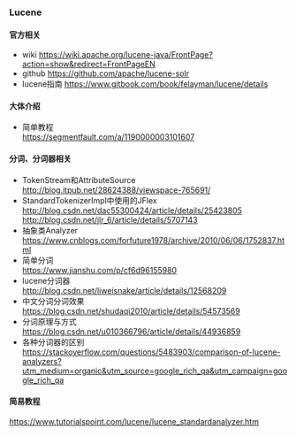 ﻿### Lucene

#### 官方相关
+ wiki
https://wiki.apache.org/lucene-java/FrontPage?action=show&redirect=FrontPageEN
+ github
https://github.com/apache/lucene-solr  
+ lucene指南
https://www.gitbook.com/book/felayman/lucene/details 

#### 大体介绍
+ 简单教程  
https://segmentfault.com/a/1190000003101607  

 
#### 分词、分词器相关
+ TokenStream和AttributeSource  
http://blog.itpub.net/28624388/viewspace-765691/  
+ StandardTokenizerImpl中使用的JFlex  
http://blog.csdn.net/dac55300424/article/details/25423805  
http://blog.csdn.net/jlr_6/article/details/5707143  
+ 抽象类Analyzer  
https://www.cnblogs.com/forfuture1978/archive/2010/06/06/1752837.html    
+ 简单分词  
https://www.jianshu.com/p/cf6d96155980
+ lucene分词器  
http://blog.csdn.net/liweisnake/article/details/12568209  
+ 中文分词分词效果  
https://blog.csdn.net/shudaqi2010/article/details/54573569  
+ 分词原理与方式  
https://blog.csdn.net/u010366796/article/details/44936859  
+ 各种分词器的区别  
https://stackoverflow.com/questions/5483903/comparison-of-lucene-analyzers?utm_medium=organic&utm_source=google_rich_qa&utm_campaign=google_rich_qa

#### 简易教程  
https://www.tutorialspoint.com/lucene/lucene_standardanalyzer.htm 
